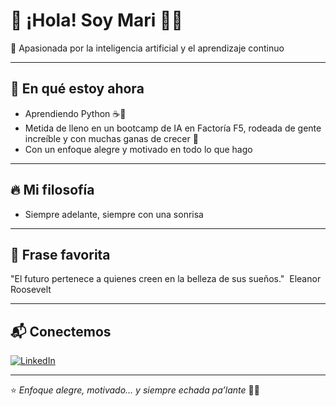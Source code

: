 # 🌟 ¡Hola! Soy Mari 👋😄

🚀 Apasionada por la inteligencia artificial y el aprendizaje continuo  

---

## 💪 En qué estoy ahora
- Aprendiendo Python ☕🐍
- Metida de lleno en un bootcamp de IA en Factoría F5, rodeada de gente increíble y con muchas ganas de crecer 🚀
- Con un enfoque alegre y motivado en todo lo que hago

---

## 🔥 Mi filosofía
- Siempre adelante, siempre con una sonrisa


---

## 🌈 Frase favorita

"El futuro pertenece a quienes creen en la belleza de sus sueños." 
Eleanor Roosevelt

---

## 📬 Conectemos
[![LinkedIn](https://img.shields.io/badge/-LinkedIn-0A66C2?style=for-the-badge&logo=linkedin&logoColor=white)](www.linkedin.com/in/maribel-gutiérrez-ramírez)

---

⭐ *Enfoque alegre, motivado… y siempre echada pa’lante* 🌻😎

